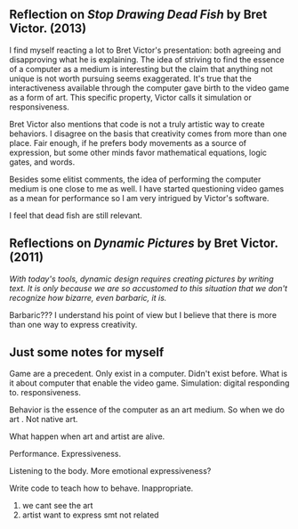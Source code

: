 ## Reflection on _Stop Drawing Dead Fish_ by Bret Victor. (2013)

I find myself reacting a lot to Bret Victor's presentation: both agreeing and disapproving what he is explaining. The idea of striving to find the essence of a computer as a medium is interesting but the claim that anything not unique is not worth pursuing seems exaggerated. It's true that the interactiveness available through the computer gave birth to the video game as a form of art. This specific property, Victor calls it simulation or responsiveness.

Bret Victor also mentions that code is not a truly artistic way to create behaviors. I disagree on the basis that creativity comes from more than one place. Fair enough, if he prefers body movements as a source of expression, but some other minds favor mathematical equations, logic gates, and words.

Besides some elitist comments, the idea of performing the computer medium is one close to me as well. I have started questioning video games as a mean for performance so I am very intrigued by Victor's software.

I feel that dead fish are still relevant.

## Reflections on _Dynamic Pictures_ by Bret Victor. (2011)

_With today's tools, dynamic design requires creating pictures by writing text. It is only because we are so accustomed to this situation that we don't recognize how bizarre, even barbaric, it is._

Barbaric??? I understand his point of view but I believe that there is more than one way to express creativity.







## Just some notes for myself

Game are a precedent. Only exist in a computer. Didn't exist before. What is it about computer that enable the video game. Simulation: digital responding to. responsiveness.

Behavior is the essence of the computer as an art medium. So when we do art . Not native art.

What happen when art and artist are alive.

Performance. Expressiveness.

Listening to the body. More emotional expressiveness?

Write code to teach how to behave.
Inappropriate.

1. we cant see the art
2. artist want to express smt not related
